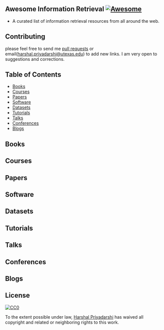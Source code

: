 ## Awesome Information Retrieval [![Awesome](https://cdn.rawgit.com/sindresorhus/awesome/d7305f38d29fed78fa85652e3a63e154dd8e8829/media/badge.svg)](https://github.com/sindresorhus/awesome)
* A curated list of information retrieval resources from all around the web.
## Contributing
please feel free to send me [pull requests](https://github.com/harpribot/awesome-information-retrieval/pulls) or email(harshal.priyadarshi@utexas.edu) to add new links. I am very open to suggestions and corrections.

## Table of Contents
 - [Books](#books)
 - [Courses](#courses)
 - [Papers](#papers)
 - [Software](#software)
 - [Datasets](#datasets)
 - [Tutorials](#tutorials)
 - [Talks](#talks)
 - [Conferences](#conference)
 - [Blogs](#blogs)

## Books

## Courses

## Papers

## Software

## Datasets

## Tutorials

## Talks

## Conferences

## Blogs

## License

[![CC0](https://i.creativecommons.org/p/zero/1.0/88x31.png)](https://creativecommons.org/publicdomain/zero/1.0/)

To the extent possible under law, [Harshal Priyadarshi](www.harshalpriyadarshi.com) has waived all copyright and related or neighboring rights to this work.
